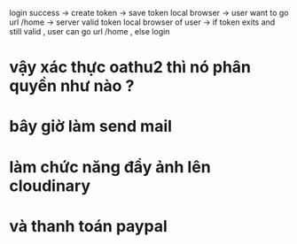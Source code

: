 login success -> create token -> save token local browser -> user want to go url /home 
-> server valid token local browser of user -> if token exits and still valid , user can  go url /home , else login

# vậy xác thực oathu2 thì nó phân quyền như nào ?

# bây giờ làm send mail

# làm chức năng đẩy ảnh lên cloudinary

# và thanh toán paypal